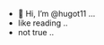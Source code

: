 - 👋 Hi, I’m @hugot11 ...
- like reading ..
- not true ..
  
  
<!---
hugot11/hugot11 is a ✨ special ✨ repository because its `README.md` (this file) appears on your GitHub profile.
You can click the Preview link to take a look at your changes.
--->
